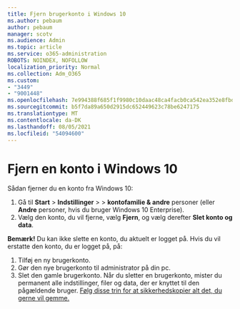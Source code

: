 ```yaml
---
title: Fjern brugerkonto i Windows 10
ms.author: pebaum
author: pebaum
manager: scotv
ms.audience: Admin
ms.topic: article
ms.service: o365-administration
ROBOTS: NOINDEX, NOFOLLOW
localization_priority: Normal
ms.collection: Adm_O365
ms.custom:
- "3449"
- "9001448"
ms.openlocfilehash: 7e994388f685f1f9980c10daac48ca4facb0ca542ea352e8fbd31bf451cff305
ms.sourcegitcommit: b5f7da89a650d2915dc652449623c78be6247175
ms.translationtype: MT
ms.contentlocale: da-DK
ms.lasthandoff: 08/05/2021
ms.locfileid: "54094600"
---
```

# <a name="remove-an-account-in-windows-10"></a>Fjern en konto i Windows 10

Sådan fjerner du en konto fra Windows 10:

1. Gå til **Start**  >  **Indstillinger**  >    >  **kontofamilie & andre** personer (eller **Andre** personer, hvis du bruger Windows 10 Enterprise).
2. Vælg den konto, du vil fjerne, vælg **Fjern**, og vælg derefter **Slet konto og data**.
 
**Bemærk!** Du kan ikke slette en konto, du aktuelt er logget på.  Hvis du vil erstatte den konto, du er logget på, på:

1. Tilføj en ny brugerkonto.
2. Gør den nye brugerkonto til administrator på din pc.
3. Slet den gamle brugerkonto. Når du sletter en brugerkonto, mister du permanent alle indstillinger, filer og data, der er knyttet til den pågældende bruger. [Følg disse trin for at sikkerhedskopier alt det, du gerne vil gemme.](https://support.microsoft.com/help/4027408/windows-10-backup-and-restore)
